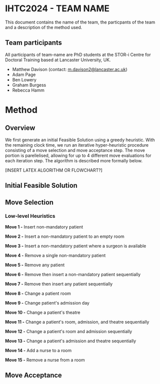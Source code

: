 # IHTC2024 - TEAM NAME

This document contains the name of the team, the particpants of the team and a description of the method used.

## Team participants
All participants of team-name are PhD students at the STOR-i Centre for Doctoral Training based at Lancaster University, UK.

- Matthew Davison (contact: m.davison2@lancaster.ac.uk)
- Adam Page
- Ben Lowery
- Graham Burgess
- Rebecca Hamm

# Method 

## Overview
We first generate an initial Feasible Solution using a greedy heuristic. With the remaining clock time, we run an iterative hyper-heuristic procedure consisting of a move selection and move acceptance step. The move portion is parellelised, allowing for up to 4 different move evaluations for each iteration step. The algorithm is described more formally below. 

[INSERT LATEX ALGORITHM OR FLOWCHART?]

## Initial Feasible Solution

## Move Selection

### Low-level Heuristics
**Move 1 -** Insert non-mandatory patient

**Move 2 -** Insert a non-mandatory patient to an empty room

**Move 3 -** Insert a non-mandatory patient where a surgeon is available

**Move 4 -** Remove a single non-mandatory patient

**Move 5 -** Remove any patient

**Move 6 -** Remove then insert a non-mandatory patient sequentially 

**Move 7 -** Remove then insert any patient sequentially

**Move 8 -** Change a patient room

**Move 9 -** Change patient's admission day

**Move 10 -** Change a patient's theatre

**Move 11 -** Change a patient's room, admission, and theatre sequentially

**Move 12 -** Change a patient's room and admission sequentially

**Move 13 -** Change a patient's admission and theatre sequentially

**Move 14 -** Add a nurse to a room

**Move 15 -** Remove a nurse from a room
## Move Acceptance

